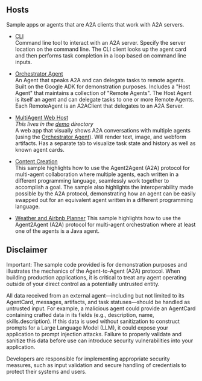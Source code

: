 ## Hosts

Sample apps or agents that are A2A clients that work with A2A servers. 

* [CLI](/samples/python/hosts/cli)  
  Command line tool to interact with an A2A server. Specify the server location on the command line. The CLI client looks up the agent card and then performs task completion in a loop based on command line inputs. 

* [Orchestrator Agent](/samples/python/hosts/multiagent)  
An Agent that speaks A2A and can delegate tasks to remote agents. Built on the Google ADK for demonstration purposes. Includes a "Host Agent" that maintains a collection of "Remote Agents". The Host Agent is itself an agent and can delegate tasks to one or more Remote Agents. Each RemoteAgent is an A2AClient that delegates to an A2A Server. 

* [MultiAgent Web Host](/demo/README.md)  
*This lives in the [demo](/demo/README.md) directory*  
A web app that visually shows A2A conversations with multiple agents (using the [Orchestrator Agent](/samples/python/hosts/multiagent)). Will render text, image, and webform artifacts. Has a separate tab to visualize task state and history as well as known agent cards. 

* [Content Creation](content_creation)  
  This sample highlights how to use the Agent2Agent (A2A) protocol for multi-agent collaboration where multiple agents, each written in a different programming language, seamlessly work together to accomplish a goal. The sample also highlights the interoperability made possible by the A2A protocol, demonstrating how an agent can be easily swapped out for an equivalent agent written in a different programming language.

* [Weather and Airbnb Planner](weather_and_airbnb_planner)
  This sample highlights how to use the Agent2Agent (A2A) protocol for multi-agent orchestration where at least one of the agents is a Java agent.

## Disclaimer
Important: The sample code provided is for demonstration purposes and illustrates the mechanics of the Agent-to-Agent (A2A) protocol. When building production applications, it is critical to treat any agent operating outside of your direct control as a potentially untrusted entity.

All data received from an external agent—including but not limited to its AgentCard, messages, artifacts, and task statuses—should be handled as untrusted input. For example, a malicious agent could provide an AgentCard containing crafted data in its fields (e.g., description, name, skills.description). If this data is used without sanitization to construct prompts for a Large Language Model (LLM), it could expose your application to prompt injection attacks.  Failure to properly validate and sanitize this data before use can introduce security vulnerabilities into your application.

Developers are responsible for implementing appropriate security measures, such as input validation and secure handling of credentials to protect their systems and users.